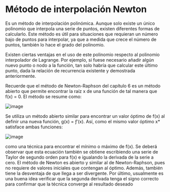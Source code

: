 # Método de interpolación Newton

Es un método de interpolación polinómica. Aunque solo existe un único polinomio que interpola una serie de puntos, existen diferentes formas de calcularlo. Este método es útil para situaciones que requieran un número bajo de puntos para interpolar, ya que a medida que crece el número de puntos, también lo hace el grado del polinomio.

Existen ciertas ventajas en el uso de este polinomio respecto al polinomio interpolador de Lagrange. Por ejemplo, si fuese necesario añadir algún nuevo punto o nodo a la función, tan solo habría que calcular este último punto, dada la relación de recurrencia existente y demostrada anteriormente.

Recuerde que el método de Newton-Raphson del capítulo 6 es un método abierto que
permite encontrar la raíz x de una función de tal manera que f(x) = 0. El método se resume como:

![image](https://github.com/22030130/Numerical-Methods-/assets/147437999/be3985c2-c52b-472d-8770-b36bf347f5f5)

Se utiliza un método abierto similar para encontrar un valor óptimo de f(x) al definir una nueva función, g(x) = ƒ′(x). Así, como el mismo valor óptimo x* satisface ambas funciones:

![image](https://github.com/22030130/Numerical-Methods-/assets/147437999/628781cd-783c-4f47-820e-47bb2efe5ff7)

como una técnica para encontrar el mínimo o máximo de f(x). Se deberá observar que
esta ecuación también se obtiene escribiendo una serie de Taylor de segundo orden para
f(x) e igualando la derivada de la serie a cero. El método de Newton es abierto y similar
al de Newton-Raphson, pues no requiere de valores iniciales que contengan al óptimo.
Además, también tiene la desventaja de que llega a ser divergente. Por último, usualmente es una buena idea verificar que la segunda derivada tenga el signo correcto para
confirmar que la técnica converge al resultado deseado

